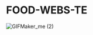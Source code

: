 # FOOD-WEBS-TE
![GIFMaker_me (2)](https://github.com/iremsndkc/FOOD-WEBS-TE/assets/128176615/1769f717-fc78-4ff0-b94a-434b31f130d5)
